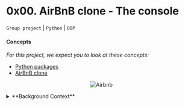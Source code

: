# 0x00. AirBnB clone - The console
`Group project` | `Python` | `OOP`

#### Concepts
<em>For this project, we expect you to look at these concepts:</em>

- [Python packages](https://intranet.alxswe.com/concepts/66)
- [AirBnB clone](https://intranet.alxswe.com/concepts/74)

<p align="center">
    <img src="https://s3.amazonaws.com/alx-intranet.hbtn.io/uploads/medias/2018/6/65f4a1dd9c51265f49d0.png?X-Amz-Algorithm=AWS4-HMAC-SHA256&X-Amz-Credential=AKIARDDGGGOUSBVO6H7D%2F20230706%2Fus-east-1%2Fs3%2Faws4_request&X-Amz-Date=20230706T013701Z&X-Amz-Expires=86400&X-Amz-SignedHeaders=host&X-Amz-Signature=63a67995d434c4acc10e11414e859db4c4ed63acd0bfde0c5f510d3ea03c5af4" alt="Airbnb">
</p>

<details>
  <summary>**Background Context**</summary> <br>

Welcome to the AirBnB clone project!

Before starting, please read the AirBnB concept page.

## First step: Write a command interpreter to manage your AirBnB objects

This is the first step towards building your first full web application: the AirBnB clone. This initial step is crucial as you will utilize what you build during this project in all subsequent projects, including HTML/CSS templating, database storage, API, and front-end integration.

Each task is interconnected and will assist you in:

- Implementing a parent class (called `BaseModel`) to handle the initialization, serialization, and deserialization of your future instances.
- Creating a simple flow of serialization/deserialization: Instance <-> Dictionary <-> JSON string <-> file.
- Establishing all the classes used for AirBnB (such as `User`, `State`, `City`, `Place`) that inherit from `BaseModel`.
- Developing the first abstracted storage engine for the project: File storage.
- Crafting unit tests to validate all your classes and storage engine.

## What's a command interpreter?

Do you recall the Shell? It's essentially the same but limited to a specific use-case. In our case, we want to be able to manage the objects of our project:

- Create a new object (e.g., a new User or a new Place).
- Retrieve an object from a file, a database, etc.
- Perform operations on objects (e.g., count, compute stats, etc.).
- Update attributes of an object.
- Destroy an object.

Now, let's dive into building our command interpreter and managing our AirBnB objects!

</details>
